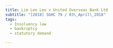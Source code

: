 ```yaml
---
title: Lim Lee Lee v United Overseas Bank Ltd 
subtitle: "[2018] SGHC 79 / 03\_April\_2018"
tags:
  - Insolvency law
  - bankruptcy
  - statutory demand

---
```


